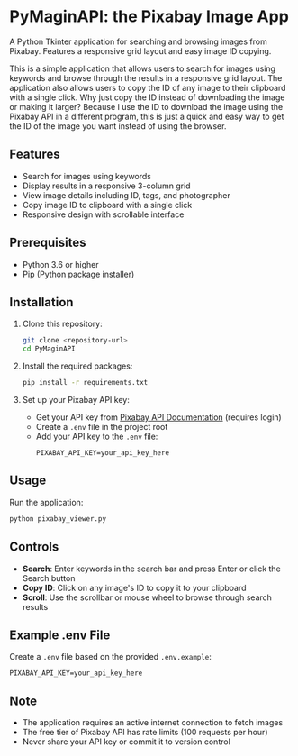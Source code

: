 # PyMaginAPI: the Pixabay Image App

A Python Tkinter application for searching and browsing images from Pixabay. Features a responsive grid layout and easy image ID copying.

This is a simple application that allows users to search for images using keywords and browse through the results in a responsive grid layout. The application also allows users to copy the ID of any image to their clipboard with a single click. Why just copy the ID instead of downloading the image or making it larger? Because I use the ID to download the image using the Pixabay API in a different program, this is just a quick and easy way to get the ID of the image you want instead of using the browser.

## Features

- Search for images using keywords
- Display results in a responsive 3-column grid
- View image details including ID, tags, and photographer
- Copy image ID to clipboard with a single click
- Responsive design with scrollable interface

## Prerequisites

- Python 3.6 or higher
- Pip (Python package installer)

## Installation

1. Clone this repository:
   ```bash
   git clone <repository-url>
   cd PyMaginAPI
   ```

2. Install the required packages:
   ```bash
   pip install -r requirements.txt
   ```

3. Set up your Pixabay API key:
   - Get your API key from [Pixabay API Documentation](https://pixabay.com/api/docs/) (requires login)
   - Create a `.env` file in the project root
   - Add your API key to the `.env` file:
     ```
     PIXABAY_API_KEY=your_api_key_here
     ```

## Usage

Run the application:
```bash
python pixabay_viewer.py
```

## Controls

- **Search**: Enter keywords in the search bar and press Enter or click the Search button
- **Copy ID**: Click on any image's ID to copy it to your clipboard
- **Scroll**: Use the scrollbar or mouse wheel to browse through search results

## Example .env File

Create a `.env` file based on the provided `.env.example`:
```
PIXABAY_API_KEY=your_api_key_here
```

## Note

- The application requires an active internet connection to fetch images
- The free tier of Pixabay API has rate limits (100 requests per hour)
- Never share your API key or commit it to version control
